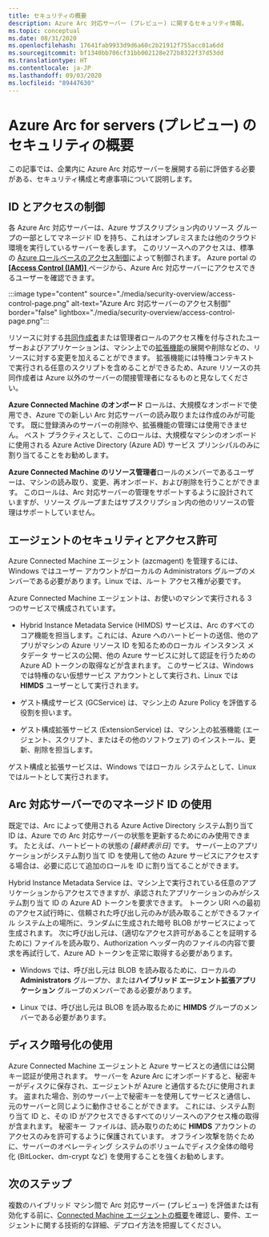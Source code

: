 ```yaml
---
title: セキュリティの概要
description: Azure Arc 対応サーバー (プレビュー) に関するセキュリティ情報。
ms.topic: conceptual
ms.date: 08/31/2020
ms.openlocfilehash: 17641fab9933d9d6a60c2b21912f755acc01a6dd
ms.sourcegitcommit: bf1340bb706cf31bb002128e272b8322f37d53dd
ms.translationtype: HT
ms.contentlocale: ja-JP
ms.lasthandoff: 09/03/2020
ms.locfileid: "89447630"
---
```

# <a name="azure-arc-for-servers-preview-security-overview"></a>Azure Arc for servers (プレビュー) のセキュリティの概要

この記事では、企業内に Azure Arc 対応サーバーを展開する前に評価する必要がある、セキュリティ構成と考慮事項について説明します。

## <a name="identity-and-access-control"></a>ID とアクセスの制御

各 Azure Arc 対応サーバーは、Azure サブスクリプション内のリソース グループの一部としてマネージド ID を持ち、これはオンプレミスまたは他のクラウド環境を実行しているサーバーを表します。 このリソースへのアクセスは、標準の [Azure ロールベースのアクセス制御](../../role-based-access-control/overview.md)によって制御されます。 Azure portal の [ **[Access Control (IAM)]** ](../../role-based-access-control/role-assignments-portal.md#access-control-iam) ページから、Azure Arc 対応サーバーにアクセスできるユーザーを確認できます。

:::image type="content" source="./media/security-overview/access-control-page.png" alt-text="Azure Arc 対応サーバーのアクセス制御" border="false" lightbox="./media/security-overview/access-control-page.png":::

リソースに対する[共同作成者](../../role-based-access-control/built-in-roles.md#contributor)または管理者ロールのアクセス権を付与されたユーザーおよびアプリケーションは、マシン上での[拡張機能](manage-vm-extensions.md)の展開や削除などの、リソースに対する変更を加えることができます。 拡張機能には特権コンテキストで実行される任意のスクリプトを含めることができるため、Azure リソースの共同作成者は Azure 以外のサーバーの間接管理者になるものと見なしてください。

**Azure Connected Machine のオンボード** ロールは、大規模なオンボードで使用でき、Azure での新しい Arc 対応サーバーの読み取りまたは作成のみが可能です。 既に登録済みのサーバーの削除や、拡張機能の管理には使用できません。 ベスト プラクティスとして、このロールは、大規模なマシンのオンボードに使用される Azure Active Directory (Azure AD) サービス プリンシパルのみに割り当てることをお勧めします。

**Azure Connected Machine のリソース管理者**ロールのメンバーであるユーザーは、マシンの読み取り、変更、再オンボード、および削除を行うことができます。 このロールは、Arc 対応サーバーの管理をサポートするように設計されていますが、リソース グループまたはサブスクリプション内の他のリソースの管理はサポートしていません。

## <a name="agent-security-and-permissions"></a>エージェントのセキュリティとアクセス許可

Azure Connected Machine エージェント (azcmagent) を管理するには、Windows ではユーザー アカウントがローカルの Administrators グループのメンバーである必要があります。Linux では、ルート アクセス権が必要です。

Azure Connected Machine エージェントは、お使いのマシンで実行される 3 つのサービスで構成されています。

* Hybrid Instance Metadata Service (HIMDS) サービスは、Arc のすべてのコア機能を担当します。これには、Azure へのハートビートの送信、他のアプリがマシンの Azure リソース ID を知るためのローカル インスタンス メタデータ サービスの公開、他の Azure サービスに対して認証を行うための Azure AD トークンの取得などが含まれます。 このサービスは、Windows では特権のない仮想サービス アカウントとして実行され、Linux では **HIMDS** ユーザーとして実行されます。

* ゲスト構成サービス (GCService) は、マシン上の Azure Policy を評価する役割を担います。

* ゲスト構成拡張サービス (ExtensionService) は、マシン上の拡張機能 (エージェント、スクリプト、またはその他のソフトウェア) のインストール、更新、削除を担当します。

ゲスト構成と拡張サービスは、Windows ではローカル システムとして、Linux ではルートとして実行されます。

## <a name="using-a-managed-identity-with-arc-enabled-servers"></a>Arc 対応サーバーでのマネージド ID の使用

既定では、Arc によって使用される Azure Active Directory システム割り当て ID は、Azure での Arc 対応サーバーの状態を更新するためにのみ使用できます。 たとえば、ハートビートの状態の *[最終表示日]* です。 サーバー上のアプリケーションがシステム割り当て ID を使用して他の Azure サービスにアクセスする場合は、必要に応じて追加のロールを ID に割り当てることができます。

Hybrid Instance Metadata Service は、マシン上で実行されている任意のアプリケーションからアクセスできますが、承認されたアプリケーションのみがシステム割り当て ID の Azure AD トークンを要求できます。 トークン URI への最初のアクセス試行時に、信頼された呼び出し元のみが読み取ることができるファイル システム上の場所に、ランダムに生成された暗号 BLOB がサービスによって生成されます。 次に呼び出し元は、(適切なアクセス許可があることを証明するために) ファイルを読み取り、Authorization ヘッダー内のファイルの内容で要求を再試行して、Azure AD トークンを正常に取得する必要があります。

* Windows では、呼び出し元は BLOB を読み取るために、ローカルの **Administrators** グループか、または**ハイブリッド エージェント拡張アプリケーション** グループのメンバーである必要があります。

* Linux では、呼び出し元は BLOB を読み取るために **HIMDS** グループのメンバーである必要があります。

## <a name="using-disk-encryption"></a>ディスク暗号化の使用

Azure Connected Machine エージェントと Azure サービスとの通信には公開キー認証が使用されます。 サーバーを Azure Arc にオンボードすると、秘密キーがディスクに保存され、エージェントが Azure と通信するたびに使用されます。 盗まれた場合、別のサーバー上で秘密キーを使用してサービスと通信し、元のサーバーと同じように動作させることができます。 これには、システム割り当て ID と、その ID がアクセスできるすべてのリソースへのアクセス権の取得が含まれます。 秘密キー ファイルは、読み取りのために **HIMDS** アカウントのアクセスのみを許可するように保護されています。 オフライン攻撃を防ぐために、サーバーのオペレーティング システムのボリュームでディスク全体の暗号化 (BitLocker、dm-crypt など) を使用することを強くお勧めします。

## <a name="next-steps"></a>次のステップ

複数のハイブリッド マシン間で Arc 対応サーバー (プレビュー) を評価または有効化する前に、[Connected Machine エージェントの概要](agent-overview.md)を確認し、要件、エージェントに関する技術的な詳細、デプロイ方法を把握してください。
